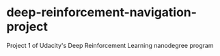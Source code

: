 # deep-reinforcement-navigation-project
Project 1 of Udacity's Deep Reinforcement Learning nanodegree program
